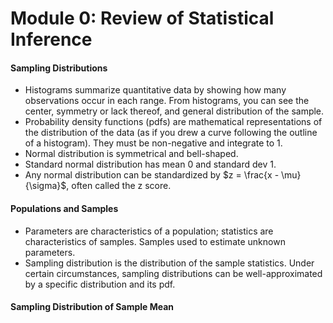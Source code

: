 # Module 0: Review of Statistical Inference

#### Sampling Distributions

- Histograms summarize quantitative data by showing how many observations occur in each range. From histograms, you can see the center, symmetry or lack thereof, and general distribution of the sample.
- Probability density functions (pdfs) are mathematical representations of the distribution of the data  (as if you drew a curve following the outline of a histogram). They must be non-negative and integrate to 1.
- Normal distribution is symmetrical and bell-shaped.
- Standard normal distribution has mean 0 and standard dev 1.
- Any normal distribution can be standardized by $z = \frac{x - \mu}{\sigma}$, often called the z score.

#### Populations and Samples

- Parameters are characteristics of a population; statistics are characteristics of samples. Samples used to estimate unknown parameters.
- Sampling distribution is the distribution of the sample statistics. Under certain circumstances, sampling distributions can be well-approximated by a specific distribution and its pdf.

#### Sampling Distribution of Sample Mean


